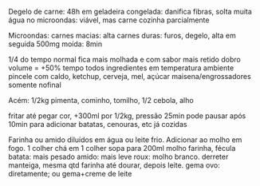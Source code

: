 Degelo de carne: 48h em geladeira
congelada: danifica fibras, solta muita água
no microondas: viável, mas carne cozinha parcialmente

Microondas:
carnes macias: alta
carnes duras: furos, degelo, alta em seguida
500mg moída: 8min

1/4 do tempo normal
fica mais molhada e com sabor mais retido
dobro volume = +50% tempo
todos ingredientes em temperatura ambiente
pincele com caldo, ketchup, cerveja, mel, açúcar
maisena/engrossadores somente nofinal

Acém:
1/2kg
pimenta, cominho, tomilho, 1/2 cebola, alho

fritar até pegar cor, +300ml por 1/2kg, pressão 25min
pode pausar após 10min para adicionar batatas, cenouras, etc já cozidas


Farinha ou amido diluídos em água ou leite frio. Adicionar ao molho em fogo.
1 colher chá em 1 colher sopa para 200ml molho
farinha, fécula batata: mais pesado
amido: mais leve
roux: molho branco. derreter manteiga, mesma qtd farinha até dourar, depois leite.
gema ovo: diretamente; ou gema+creme de leite